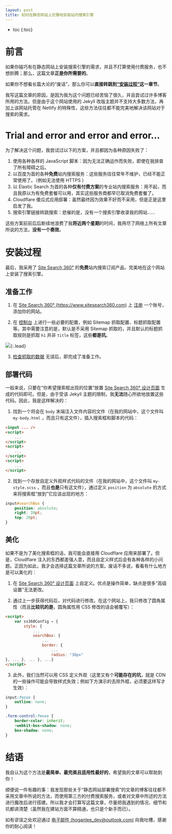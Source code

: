 ```yaml
---
layout: post
title: 如何在静态网站上优雅地安装站内搜索引擎
---
```


* toc
{:toc}

# 前言

如果你碰巧有在静态网站上安装搜索引擎的需求，并且不打算使用付费服务，也不想折腾；那么，这篇文章**正是你所需要的**。

如果你不想看长篇大论的“废话”，那么你可以**直接转跳到[“安装过程”](#安装过程)这一章节**。

我写这篇文章的原因，是因为我为这个问题已经苦恼了很久，并且尝试过许多博客所用的方法。但是由于这个网站使用的 Jekyll 改版主题并不支持大多数方法，再加上该网站托管在 Netlify 的特殊性，这些方法往往都不能完美地解决该网站对于搜索的需求。

# Trial and error and error and error...

为了解决这个问题，我尝试过以下的方案，并且都因为各种原因失败了：

1. 使用各种各样的 JavaScript 脚本：因为无法正确运作而失败，即使在我排查了所有障碍之后。
2. 以百度为首的各种**免费**站内搜索服务：这些服务往往常年不维护，已经不能正常使用了。（例如无法使用 HTTPS ）
3. 以 Elastic Search 为首的各种**仅有付费方案**的专业站内搜索服务：用不起，而且我原以为有免费套餐可以用，其实这些服务商都早已取消免费套餐了。
4. Cloudflare 傻瓜式应用部署：虽然最终因为效果不好而不采用，但是正是这里启发了我。
5. 搜索引擎链接转跳搜索：悲催的是，没有一个搜索引擎收录我的网站……

这些方案前前后后断续地浪费了我**将近两个星期**的时间，我用尽了网络上所有文章所说的方法，**没有一个奏效**。

# 安装过程

最后，我采用了 [Site Search 360°](https://www.sitesearch360.com) 的**免费**站内搜索订阅产品，完美地在这个网站上安装了搜索引擎。

## 准备工作

1. 在 [Site Search 360° (https://www.sitesearch360.com)](https://www.sitesearch360.com) 上 [注册](https://control.sitesearch360.com/signup) 一个账号，添加你的网站。

2. 在 [控制台](https://control.sitesearch360.com) 上进行一些必要的配置，例如 Sitemap 抓取配置、标题抓取配置等。其中需要注意的是，默认是不采用 Sitemap 抓取的，并且默认的标题抓取规则是抓取 `h1` 并非 `title` 标签，这些**都是坑**。

![](https://gitee.com/h00kran/blog-assets/raw/master/img/title_xpath_screenshot.png){:.lead}

3. [检查抓取的数据](https://control.sitesearch360.com/#section=indexControl) 无误后，即完成了准备工作。

## 部署代码

一般来说，只要在“你希望搜索框出现的位置”放置 [Site Search 360° 设计页面](https://www.sitesearch360.com/search-designer) 生成的代码即可。但是，由于受该 Jekyll 主题的限制，我**无法**随心所欲地放置这些代码。因此，我是这样解决的：

1. 找到一个将会在 `body` 末端注入文件内容的文件（在我的网站中，这个文件叫 `my-body.html` ，而且只有这文件），插入搜索框和脚本的代码：

```HTML
<input ... />
<script>
    ...
</script>
<script>
    ...
</script>
<script>
    ...
</script>
```

2. 找到一个存放自定义外观样式代码的文件（在我的网站中，这个文件叫 `my-style.scss` ，而且**也是**只有这文件），通过定义 `position` 为 `absolute` 的方式来将搜索框“放到”它应该出现的地方：

```SCSS
input#searchBox {
    position: absolute;
    right: 20pt;
    top: 20pt;
}
```

## 美化

如果不是为了美化搜索框的话，我可能会直接用 Cloudflare 应用来部署了。但是，Cloudflare 注入的东西都差强人意，而且自定义样式后会有各种各样的小问题。正因为如此，我才会选择这篇文章所说的方案。废话不多说，看看有什么地方是可以美化的：

1. 在 [Site Search 360° 设计页面](https://www.sitesearch360.com/search-designer) 上自定义。优点是操作简单，缺点是很多“高级设置”无法更改。

2. 通过上一步获得代码后，对代码进行修改。在这个网站上，我只修改了圆角属性（而且**比较坑的是**，圆角属性用 CSS 修改的话会被覆写）：

```HTML
<script>
    var ss360Config = {
        style: {
            ...
            searchBox: {
                ...
                border: {
                    ...
                    radius: "30px"
}, ... }, ... }, ...}
</script>
```

3. 此外，我们当然可以用 CSS 定义外观（这里又有个**可能存在的坑**，就是 CDN 的一些操作可能会导致样式失效；例如下方演示的去除外框，必须要这样写才生效）：

```SCSS
input:focus {
    outline: none;
}

.form-control:focus {
    border-color: inherit;
    -webkit-box-shadow: none;
    box-shadow: none;
}
```

# 结语

我自认为这个方法是**最简单、最完美且适用性最好的**，希望我的文章可以帮助到你！

顺便说一件有趣的事：我发现那些关于“静态网站部署搜索”的文章的博客往往都不采用文章中所说的方法，而使用第三方的付费搜索服务，或者对文章中所述的方法进行魔改后进行搭建。所以我才会打算写这篇文章，尽量把我遇到的情况、细节和坑都讲清楚（虽然我在建站方面不算精通，也只是个新手而已）。

如有谬误之处欢迎通过 [电子邮件 (hoganlee_dev@outlook.com)](mailto:hoganlee_dev@outlook.com?subject=[Feedback@foresite.top]%20请简要描述问题) 向我吐槽，感谢你的耐心阅读！